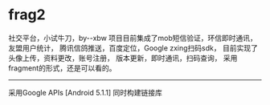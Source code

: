 # frag2
社交平台，小试牛刀，by--xbw
项目目前集成了mob短信验证，环信即时通讯，友盟用户统计，
腾讯信鸽推送，百度定位，Google zxing扫码sdk，
目前实现了头像上传，资料更改，账号注册，
版本更新，即时通讯，扫码查询，
采用fragment的形式，还是可以看的。

--------------------------------------------------------------

采用Google APIs [Android 5.1.1]
同时构建链接库

